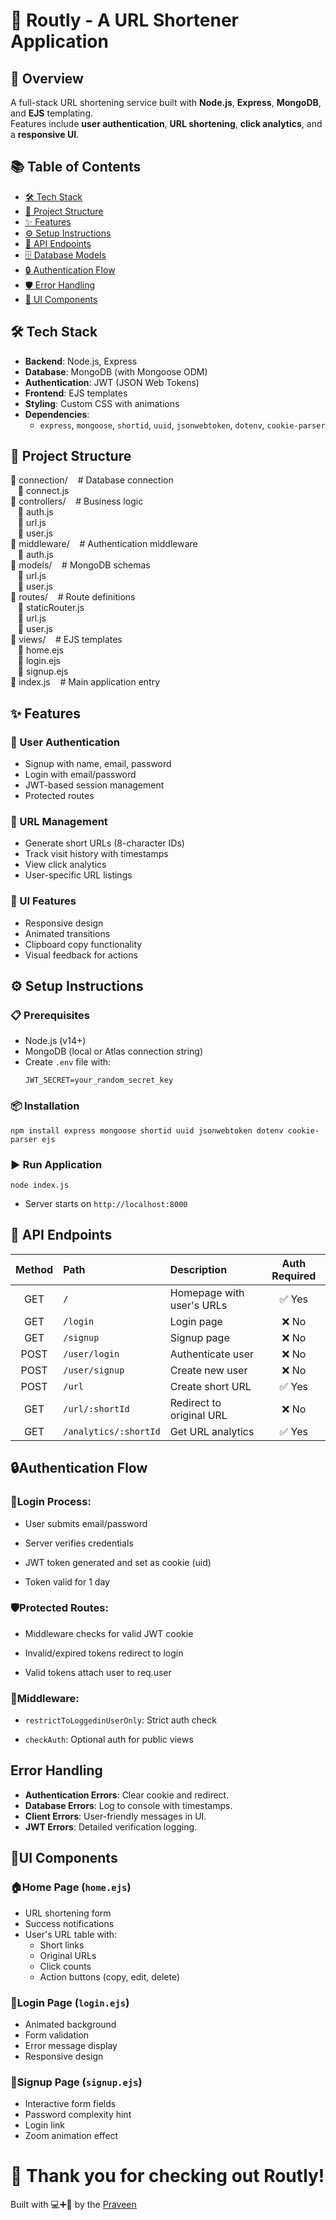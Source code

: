
# 🚀 Routly - A URL Shortener Application

## 📝 Overview
A full-stack URL shortening service built with **Node.js**, **Express**, **MongoDB**, and **EJS** templating.  
Features include **user authentication**, **URL shortening**, **click analytics**, and a **responsive UI**.

## 📚 Table of Contents
- [🛠️ Tech Stack](#-tech-stack)
- [📁 Project Structure](#-project-structure)
- [✨ Features](#-features)
- [⚙️ Setup Instructions](#-setup-instructions)
- [🔗 API Endpoints](#api-endpoints)
- [🗄️ Database Models](#database-models)
- [🔒 Authentication Flow](#authentication-flow)
- [🛡️ Error Handling](#error-handling)
- [🎨 UI Components](#ui-components)

## 🛠️ Tech Stack
- **Backend**: Node.js, Express
- **Database**: MongoDB (with Mongoose ODM)
- **Authentication**: JWT (JSON Web Tokens)
- **Frontend**: EJS templates
- **Styling**: Custom CSS with animations
- **Dependencies**:
  - `express`, `mongoose`, `shortid`, `uuid`, `jsonwebtoken`, `dotenv`, `cookie-parser`

## 📁 Project Structure
📂 connection/    # Database connection  
&nbsp;&nbsp;&nbsp;📄 connect.js  
📂 controllers/    # Business logic  
&nbsp;&nbsp;&nbsp;📄 auth.js  
&nbsp;&nbsp;&nbsp;📄 url.js  
&nbsp;&nbsp;&nbsp;📄 user.js  
📂 middleware/    # Authentication middleware  
&nbsp;&nbsp;&nbsp;📄 auth.js  
📂 models/    # MongoDB schemas  
&nbsp;&nbsp;&nbsp;📄 url.js  
&nbsp;&nbsp;&nbsp;📄 user.js  
📂 routes/    # Route definitions  
&nbsp;&nbsp;&nbsp;📄 staticRouter.js  
&nbsp;&nbsp;&nbsp;📄 url.js  
&nbsp;&nbsp;&nbsp;📄 user.js  
📂 views/    # EJS templates  
&nbsp;&nbsp;&nbsp;📄 home.ejs  
&nbsp;&nbsp;&nbsp;📄 login.ejs  
&nbsp;&nbsp;&nbsp;📄 signup.ejs  
📄 index.js    # Main application entry

## ✨ Features

### 🔐 User Authentication
- Signup with name, email, password
- Login with email/password
- JWT-based session management
- Protected routes

### 🔗 URL Management
- Generate short URLs (8-character IDs)
- Track visit history with timestamps
- View click analytics
- User-specific URL listings

### 🎨 UI Features
- Responsive design
- Animated transitions
- Clipboard copy functionality
- Visual feedback for actions

## ⚙️ Setup Instructions

### 📋 Prerequisites
- Node.js (v14+)
- MongoDB (local or Atlas connection string)
- Create `.env` file with:
  ```env
  JWT_SECRET=your_random_secret_key

### 📦 Installation

```
npm install express mongoose shortid uuid jsonwebtoken dotenv cookie-parser ejs
  ```

### ▶️ Run Application
```
node index.js
```
- Server starts on `http://localhost:8000`

 ## 🔗 API Endpoints

| Method | Path              | Description                | Auth Required |
|:------:|:------------------|:--------------------------|:-------------:|
| GET    | `/`                | Homepage with user's URLs | ✅ Yes        |
| GET    | `/login`           | Login page                | ❌ No         |
| GET    | `/signup`          | Signup page               | ❌ No         |
| POST   | `/user/login`      | Authenticate user         | ❌ No         |
| POST   | `/user/signup`     | Create new user           | ❌ No         |
| POST   | `/url`             | Create short URL          | ✅ Yes        |
| GET    | `/url/:shortId`    | Redirect to original URL  | ❌ No         |
| GET    | `/analytics/:shortId` | Get URL analytics       | ✅ Yes        |


## 🔒Authentication Flow
### 🔑Login Process:

- User submits email/password

- Server verifies credentials

- JWT token generated and set as cookie (uid)

- Token valid for 1 day

### 🛡️Protected Routes:

- Middleware checks for valid JWT cookie

- Invalid/expired tokens redirect to login

- Valid tokens attach user to req.user

### 🧩Middleware:

- `restrictToLoggedinUserOnly`: Strict auth check

- `checkAuth`: Optional auth for public views

## Error Handling

- **Authentication Errors**: Clear cookie and redirect.
- **Database Errors**: Log to console with timestamps.
- **Client Errors**: User-friendly messages in UI.
- **JWT Errors**: Detailed verification logging.
  
## 🎨UI Components

### 🏠Home Page (`home.ejs`)
- URL shortening form
- Success notifications
- User's URL table with:
  - Short links
  - Original URLs
  - Click counts
  - Action buttons (copy, edit, delete)

### 🔐Login Page (`login.ejs`)
- Animated background
- Form validation
- Error message display
- Responsive design

### 📝Signup Page (`signup.ejs`)
- Interactive form fields
- Password complexity hint
- Login link
- Zoom animation effect


# 🚀 Thank you for checking out Routly!
Built with 💻➕🍵 by the [Praveen](https://github.com/praveensingh-git)
